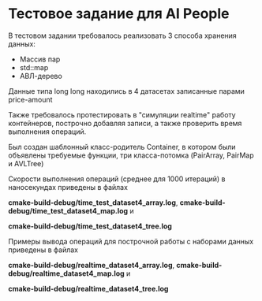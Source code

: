 # Тестовое задание для AI People

В тестовом задании требовалось реализовать 3 способа хранения данных:
* Массив пар
* std::map
* АВЛ-дерево

Данные типа long long находились в 4 датасетах записанные парами price-amount

Также требовалось протестировать в "симуляции realtime" работу контейнеров, построчно добавляя записи, а также проверить время выполнения операций.

Был создан шаблонный класс-родитель Container, в котором были объявлены требуемые функции, три класса-потомка (PairArray, PairMap и AVLTree)

Скорости выполнения операций (среднее для 1000 итераций) в наносекундах приведены в файлах 

**cmake-build-debug/time_test_dataset4_array.log**,  **cmake-build-debug/time_test_dataset4_map.log** и 

**cmake-build-debug/time_test_dataset4_tree.log**

Примеры вывода операций для построчной работы с наборами данных приведены в файлах 

**cmake-build-debug/realtime_dataset4_array.log**,  **cmake-build-debug/realtime_dataset4_map.log** и 

**cmake-build-debug/realtime_dataset4_tree.log**
